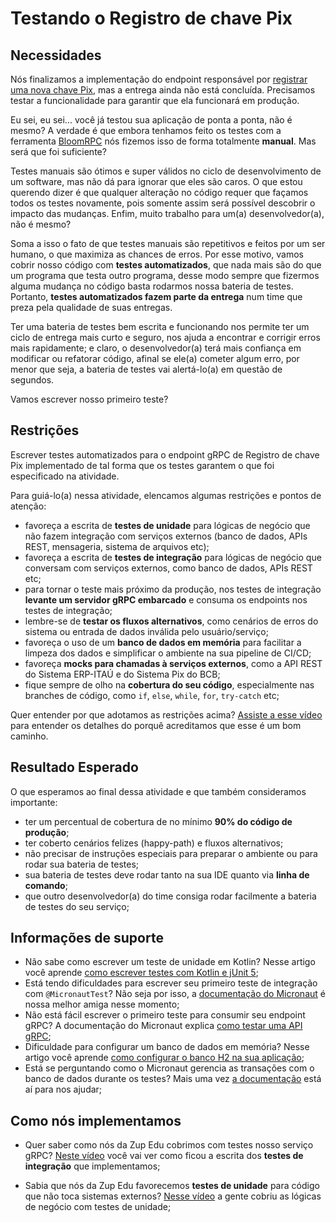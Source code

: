 # Testando o Registro de chave Pix

## Necessidades

Nós finalizamos a implementação do endpoint responsável por [registrar uma nova chave Pix](005-registrando-uma-nova-chave-pix.md), mas a entrega ainda não está concluída. Precisamos testar a funcionalidade para garantir que ela funcionará em produção. 

Eu sei, eu sei... você já testou sua aplicação de ponta a ponta, não é mesmo? A verdade é que embora tenhamos feito os testes com a ferramenta [BloomRPC](https://appimage.github.io/BloomRPC/) nós fizemos isso de forma totalmente **manual**. Mas será que foi suficiente?

Testes manuais são ótimos e super válidos no ciclo de desenvolvimento de um software, mas não dá para ignorar que eles são caros. O que estou querendo dizer é que qualquer alteração no código requer que façamos todos os testes novamente, pois somente assim será possível descobrir o impacto das mudanças. Enfim, muito trabalho para um(a) desenvolvedor(a), não é mesmo?

Soma a isso o fato de que testes manuais são repetitivos e feitos por um ser humano, o que maximiza as chances de erros. Por esse motivo, vamos cobrir nosso código com **testes automatizados**, que nada mais são do que um programa que testa outro programa, desse modo sempre que fizermos alguma mudança no código basta rodarmos nossa bateria de testes. Portanto, **testes automatizados fazem parte da entrega** num time que preza pela qualidade de suas entregas.

Ter uma bateria de testes bem escrita e funcionando nos permite ter um ciclo de entrega mais curto e seguro, nos ajuda a encontrar e corrigir erros mais rapidamente; e claro, o desenvolvedor(a) terá mais confiança em modificar ou refatorar código, afinal se ele(a) cometer algum erro, por menor que seja, a bateria de testes vai alertá-lo(a) em questão de segundos.

Vamos escrever nosso primeiro teste?
   
## Restrições

Escrever testes automatizados para o endpoint gRPC de Registro de chave Pix implementado de tal forma que os testes garantem o que foi especificado na atividade.

Para guiá-lo(a) nessa atividade, elencamos algumas restrições e pontos de atenção:

- favoreça a escrita de **testes de unidade** para lógicas de negócio que não fazem integração com serviços externos (banco de dados, APIs REST, mensageria, sistema de arquivos etc);
- favoreça a escrita de **testes de integração** para lógicas de negócio que conversam com serviços externos, como banco de dados, APIs REST etc;
- para tornar o teste mais próximo da produção, nos testes de integração **levante um servidor gRPC embarcado** e consuma os endpoints nos testes de integração;
- lembre-se de **testar os fluxos alternativos**, como cenários de erros do sistema ou entrada de dados inválida pelo usuário/serviço;
- favoreça o uso de um **banco de dados em memória** para facilitar a limpeza dos dados e simplificar o ambiente na sua pipeline de CI/CD;
- favoreça **mocks para chamadas à serviços externos**, como a API REST do Sistema ERP-ITAÚ e do Sistema Pix do BCB;
- fique sempre de olho na **cobertura do seu código**, especialmente nas branches de código, como `if`, `else`, `while`, `for`, `try-catch` etc;

Quer entender por que adotamos as restrições acima? [Assiste a esse vídeo](https://www.youtube.com/watch?v=IMvjNpG6320) para entender os detalhes do porquê acreditamos que esse é um bom caminho.

## Resultado Esperado

O que esperamos ao final dessa atividade e que também consideramos importante:

- ter um percentual de cobertura de no mínimo **90% do código de produção**;
- ter coberto cenários felizes (happy-path) e fluxos alternativos;
- não precisar de instruções especiais para preparar o ambiente ou para rodar sua bateria de testes;
- sua bateria de testes deve rodar tanto na sua IDE quanto via **linha de comando**;
- que outro desenvolvedor(a) do time consiga rodar facilmente a bateria de testes do seu serviço;

## Informações de suporte

- Não sabe como escrever um teste de unidade em Kotlin? Nesse artigo você aprende [como escrever testes com Kotlin e jUnit 5](](https://www.baeldung.com/kotlin/junit-5-kotlin));
- Está tendo dificuldades para escrever seu primeiro teste de integração com `@MicronautTest`? Não seja por isso, a [documentação do Micronaut](https://micronaut-projects.github.io/micronaut-test/latest/guide/#junit5) é nossa melhor amiga nesse momento;
- Não está fácil escrever o primeiro teste para consumir seu endpoint gRPC? A documentação do Micronaut explica [como testar uma API gRPC](https://micronaut-projects.github.io/micronaut-grpc/snapshot/guide/index.html#_testing_the_server);
- Dificuldade para configurar um banco de dados em memória? Nesse artigo você aprende [como configurar o banco H2 na sua aplicação](https://micronaut-projects.github.io/micronaut-sql/latest/guide/#jdbc);
- Está se perguntando como o Micronaut gerencia as transações com o banco de dados durante os testes? Mais uma vez [a documentação](https://micronaut-projects.github.io/micronaut-test/latest/guide/#_transaction_semantics) está aí para nos ajudar;

## Como nós implementamos

- Quer saber como nós da Zup Edu cobrimos com testes nosso serviço gRPC? [Neste vídeo](https://www.youtube.com/watch?v=gmF_C64phRk) você vai ver como ficou a escrita dos **testes de integração** que implementamos;

- Sabia que nós da Zup Edu favorecemos **testes de unidade** para código que não toca sistemas externos? [Nesse vídeo](https://www.youtube.com/watch?v=M3fhh0YaK88) a gente cobriu as lógicas de negócio com testes de unidade;

